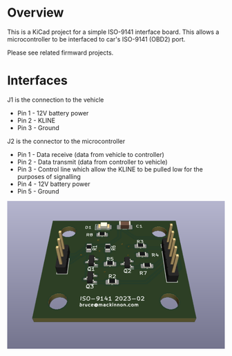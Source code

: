 Overview
========
This is a KiCad project for a simple ISO-9141 interface board.  This allows a microcontroller to be interfaced to car's ISO-9141 (OBD2) port.

Please see related firmward projects.

Interfaces
==========

J1 is the connection to the vehicle
* Pin 1 - 12V battery power
* Pin 2 - KLINE
* Pin 3 - Ground

J2 is the connector to the microcontroller
* Pin 1 - Data receive (data from vehicle to controller)
* Pin 2 - Data transmit (data from controller to vehicle)
* Pin 3 - Control line which allow the KLINE to be pulled low for the purposes of signalling
* Pin 4 - 12V battery power
* Pin 5 - Ground

![](images/SS1.png)
